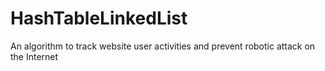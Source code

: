 HashTableLinkedList
===================

An algorithm to track website user activities and prevent robotic attack on the Internet
